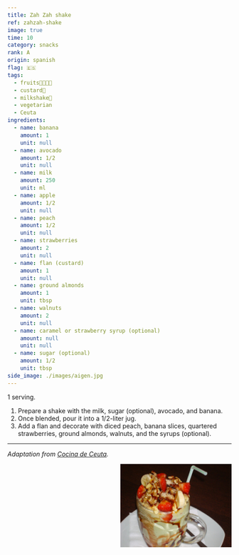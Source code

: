 ```yaml
---
title: Zah Zah shake
ref: zahzah-shake
image: true
time: 10
category: snacks
rank: A
origin: spanish
flag: 🇪🇸
tags:
  - fruits🥑🍌🍑🍓
  - custard🍮
  - milkshake🥤
  - vegetarian
  - Ceuta
ingredients:
  - name: banana
    amount: 1
    unit: null
  - name: avocado
    amount: 1/2
    unit: null
  - name: milk
    amount: 250
    unit: ml
  - name: apple
    amount: 1/2
    unit: null
  - name: peach
    amount: 1/2
    unit: null
  - name: strawberries
    amount: 2
    unit: null
  - name: flan (custard)
    amount: 1
    unit: null
  - name: ground almonds
    amount: 1
    unit: tbsp
  - name: walnuts
    amount: 2
    unit: null
  - name: caramel or strawberry syrup (optional)
    amount: null
    unit: null
  - name: sugar (optional)
    amount: 1/2
    unit: tbsp
side_image: ./images/aigen.jpg
---
```


1 serving.

1. Prepare a shake with the milk, sugar (optional), avocado, and banana. 
2. Once blended, pour it into a 1/2-liter jug. 
3. Add a flan and decorate with diced peach, banana slices, quartered strawberries, ground almonds, walnuts, and the syrups (optional).

---

_Adaptation from [Cocina de Ceuta](https://cocinadeceuta.blogspot.com/2011/10/zah-zah.html)._

<img src="images/zahzah.jpg" style="width:250px; float:right;"/>